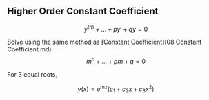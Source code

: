 ## Higher Order Constant Coefficient

$$
y^{(n)} + \dots + py' + qy = 0
$$

Solve using the same method as [Constant Coefficient](08 Constant Coefficient.md)
$$
m^n + \dots + pm + q = 0 \label{hi}
$$

For 3 equal roots,

$$
y(x) = e^{mx}(c_1 + c_2 x + c_3 x^2)
$$

